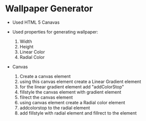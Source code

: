 # Wallpaper Generator

- Used HTML 5 Canavas
- Used properties for generating wallpaper:
    1. Width
    2. Height
    3. Linear Color
    4. Radial Color

- Canvas
    1. Create a canvas element
    2. using this canvas element create a Linear Gradient element
    3. for the linear gradient element add "addColorStop"
    4. fillstyle the canvas element with gradient element
    5. filrect the canvas element
    6. using canvas element create a Radial color element
    7. addcolorstop to the radial element
    7. add fillstyle with radial element and fillrect to the element

